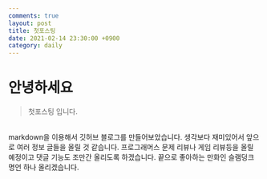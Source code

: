 ```yaml
---
comments: true
layout: post
title: 첫포스팅
date: 2021-02-14 23:30:00 +0900
category: daily
---
```


# 안녕하세요
> 첫포스팅 입니다.

<br/>
markdown을 이용해서 깃허브 블로그를 만들어보았습니다.  
생각보다 재미있어서 앞으로 여러 정보 글들을 올릴 것 같습니다.  
프로그래머스 문제 리뷰나 게임 리뷰등을 올릴 예정이고 댓글 기능도 조만간 올리도록 하겠습니다.  
끝으로 좋아하는 만화인 슬램덩크 명언 하나 올리겠습니다.  
<br/><br/>

<!-- ![](/public/img/123.jpg) -->
<br/><br/><br/><br/><br/><br/><br/><br/>
